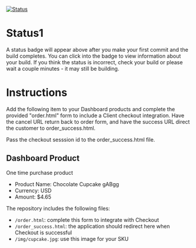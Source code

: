[![Status](https://img.shields.io/badge/status-BUILDING%20COMMIT:%20d89fec602f6c561f5763c6844abeed152ed16fa2-yellow.svg)](https://github.com/lorence-crowdbotics/bakery_scaffold_hM8QF39jzGXPQTst/commit/d89fec602f6c561f5763c6844abeed152ed16fa2)



















# Status1

A status badge will appear above after you make your first commit and the build completes. You can click into the badge to view information about your build. If you think the status is incorrect, check your build or please wait a couple minutes - it may still be building.

# Instructions

Add the following item to your Dashboard products and complete the provided "order.html" form to include a Client checkout integration. Have the cancel URL return back to order form, and have the success URL direct the customer to order_success.html.

Pass the checkout sesssion id to the order_success.html file.

## Dashboard Product
One time purchase product
* Product Name: Chocolate Cupcake gABgg
* Currency: USD
* Amount: $4.65

The repository includes the following files:
* `/order.html`: complete this form to integrate with Checkout
* `/order_success.html`: the application should redirect here when Checkout is successful
* `/img/cupcake.jpg`: use this image for your SKU
